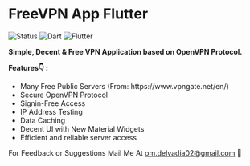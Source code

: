 # FreeVPN App Flutter
![Status](https://img.shields.io/badge/Status-Active-brightgreen)
![Dart](https://img.shields.io/badge/dart-100%25-brightgreen)
![Flutter](https://img.shields.io/badge/Flutter-Cross%20Platform-blue)

<b>Simple, Decent & Free VPN Application based on OpenVPN Protocol.</b></br>
  
<b>Features👇 : </b>
<ul>
<li>Many Free Public Servers (From: https://www.vpngate.net/en/)
<li>Secure OpenVPN Protocol
<li>Signin-Free Access
<li>IP Address Testing
<li>Data Caching
<li>Decent UI with New Material Widgets
<li>Efficient and reliable server access
</ul>
 
  
For Feedback or Suggestions Mail Me At om.delvadia02@gmail.com 🙂

